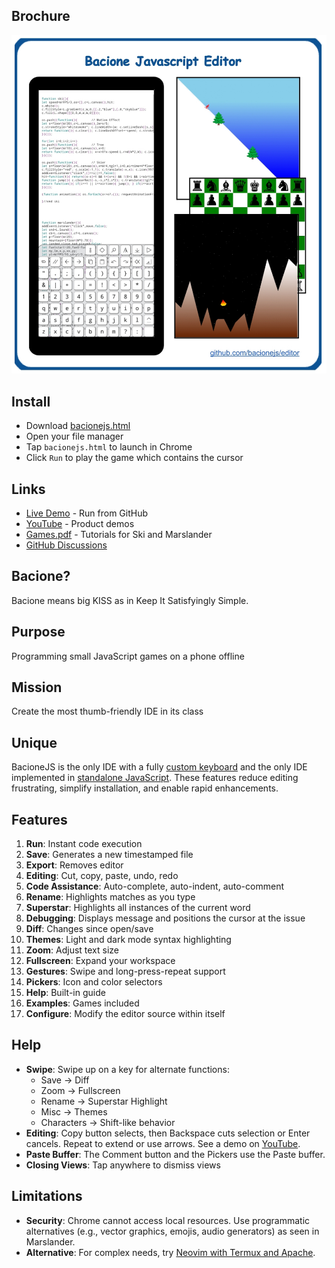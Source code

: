 ## Brochure

[![Info](README.jpg)](bacionejs.html)

## Install
- Download [bacionejs.html](https://raw.githubusercontent.com/bacionejs/editor/main/bacionejs.html)
- Open your file manager
- Tap `bacionejs.html` to launch in Chrome
- Click `Run` to play the game which contains the cursor

## Links
- [Live Demo](https://bacionejs.github.io/editor/bacionejs.html) - Run from GitHub
- [YouTube](http://www.youtube.com/@bacionejs) - Product demos
- [Games.pdf](Games.pdf) - Tutorials for Ski and Marslander
- [GitHub Discussions](https://github.com/bacionejs/editor/discussions)

## Bacione?
Bacione means big KISS as in Keep It Satisfyingly Simple.

## Purpose
Programming small JavaScript games on a phone offline

## Mission
Create the most thumb-friendly IDE in its class

## Unique
BacioneJS is the only IDE with a fully [custom keyboard](//github.com/search?q=ide+%22custom+keyboard%22&type=repositories) and the only IDE implemented in [standalone JavaScript](//github.com/search?q=standalone+javascript+ide+language%3Ahtml&type=repositories). These features reduce editing frustrating, simplify installation, and enable rapid enhancements.


## Features
1. **Run**: Instant code execution  
1. **Save**: Generates a new timestamped file  
1. **Export**: Removes editor  
1. **Editing**: Cut, copy, paste, undo, redo  
1. **Code Assistance**: Auto-complete, auto-indent, auto-comment  
1. **Rename**: Highlights matches as you type  
1. **Superstar**: Highlights all instances of the current word  
1. **Debugging**: Displays message and positions the cursor at the issue  
1. **Diff**: Changes since open/save  
1. **Themes**: Light and dark mode syntax highlighting  
1. **Zoom**: Adjust text size  
1. **Fullscreen**: Expand your workspace  
1. **Gestures**: Swipe and long-press-repeat support  
1. **Pickers**: Icon and color selectors  
1. **Help**: Built-in guide  
1. **Examples**: Games included
1. **Configure**: Modify the editor source within itself  


## Help
- **Swipe**: Swipe up on a key for alternate functions:  
  - Save → Diff  
  - Zoom → Fullscreen  
  - Rename → Superstar Highlight  
  - Misc → Themes  
  - Characters → Shift-like behavior  
- **Editing**: Copy button selects, then Backspace cuts selection or Enter cancels. Repeat to extend or use arrows. See a demo on [YouTube](http://www.youtube.com/@bacionejs).  
- **Paste Buffer**: The Comment button and the Pickers use the Paste buffer.  
- **Closing Views**: Tap anywhere to dismiss views  

## Limitations
- **Security**: Chrome cannot access local resources. Use programmatic alternatives (e.g., vector graphics, emojis, audio generators) as seen in Marslander.
- **Alternative**: For complex needs, try [Neovim with Termux and Apache](https://github.com/bacionejs/termux).
